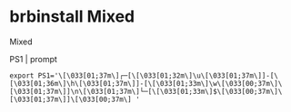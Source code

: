 # brbinstall Mixed
Mixed  

PS1 | prompt  
```
export PS1='\[\033[01;37m\]┌─[\[\033[01;32m\]\u\[\033[01;37m\]]-[\[\033[01;36m\]\h\[\033[01;37m\]]-[\[\033[01;33m\]\w\[\033[00;37m\]\[\033[01;37m\]]\n\[\033[01;37m\]└─[\[\033[01;33m\]$\[\033[00;37m\]\[\033[01;37m\]]\[\033[00;37m\] '
```
